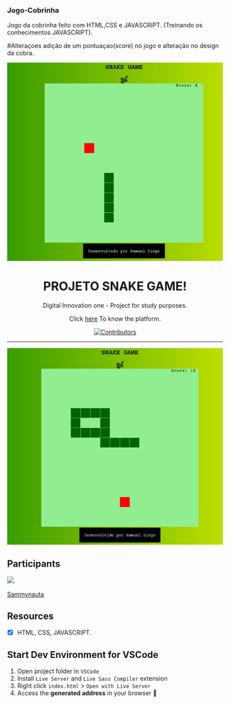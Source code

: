 ### Jogo-Cobrinha
Jogo da cobrinha feito com HTML,CSS e JAVASCRIPT. (Treinando os conhecimentos JAVASCRIPT).

#Alteraçoes
adição de um pontuaçao(score) no jogo e alteração no design da cobra.

<img src="img/snakegame.png">

<h1 align="center">
PROJETO SNAKE GAME!
</h1>

<p align="center">Digital Innovation one - Project for study purposes.</p>
<p align="center">Click <a href="https://digitalinnovation.one/">here</a> To know the platform.</p>

<p align="center">
  <a href="https://github.com/rocketseat-content/youtube-clone-vercel-homepage/graphs/contributors">
    <img src="https://img.shields.io/github/contributors/rocketseat-content/youtube-clone-vercel-homepage?color=%236633cc&logoColor=%236633cc&style=flat" alt="Contributors">
  </a>
</p>

<hr>

<img src="img/snakegame2.png">

## Participants

[<img src="https://avatars.githubusercontent.com/u/78274299?s=460&u=ff8ad4d8a803bf74541ca2b3e40b85402496f657&v=4" width="75px;"/>](https://github.com/Sammynauta)

[Sammynauta](https://github.com/Sammynauta)


## Resources

- [x] HTML, CSS, JAVASCRIPT.

## Start Dev Environment for VSCode

1. Open project folder in `VSCode`
2. Install `Live Server` and `Live Sass Compiler` extension
3. Right click `index.html` > `Open with Live Server`
4. Access the **generated address** in your browser 🚀